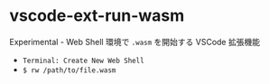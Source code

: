 # vscode-ext-run-wasm

Experimental - Web Shell 環境で `.wasm` を開始する VSCode 拡張機能

- `Terminal: Create New Web Shell`
- `$ rw /path/to/file.wasm`
